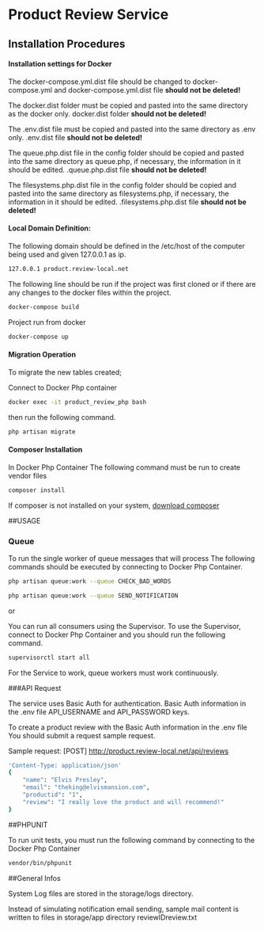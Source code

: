 # Product Review Service

## Installation Procedures

#### Installation settings for Docker
The docker-compose.yml.dist file should be changed to docker-compose.yml and docker-compose.yml.dist file **should not be deleted!**

The docker.dist folder must be copied and pasted into the same directory as the docker only. docker.dist folder **should not be deleted!**

The .env.dist file must be copied and pasted into the same directory as .env only. .env.dist file **should not be deleted!**

The queue.php.dist file in the config folder should be copied and pasted into the same directory as queue.php, 
if necessary, the information in it should be edited. .queue.php.dist file **should not be deleted!**

The filesystems.php.dist file in the config folder should be copied and pasted into the same directory as filesystems.php, 
if necessary, the information in it should be edited. .filesystems.php.dist file **should not be deleted!** 

#### Local Domain Definition:

The following domain should be defined in the /etc/host of the computer being used and given 127.0.0.1 as ip.

```bash
127.0.0.1 product.review-local.net
```

The following line should be run if the project was first cloned or if there are any changes to the docker files within the project.

```bash
docker-compose build
```

Project run from docker
```bash
docker-compose up
```

#### Migration Operation
To migrate the new tables created;

Connect to Docker Php container
```bash
docker exec -it product_review_php bash
```

then run the following command.
```bash
php artisan migrate
```

#### Composer Installation
In Docker Php Container
The following command must be run to create vendor files
```bash
composer install
```
If composer is not installed on your system, [download composer](https://getcomposer.org/download)

##USAGE

### Queue

To run the single worker of queue messages that will process
The following commands should be executed by connecting to Docker Php Container.  
```bash
php artisan queue:work --queue CHECK_BAD_WORDS

php artisan queue:work --queue SEND_NOTIFICATION
```

or

You can run all consumers using the Supervisor. 
To use the Supervisor, connect to Docker Php Container and
you should run the following command.
```bash
supervisorctl start all
```

For the Service to work, queue workers must work continuously.

###API Request

The service uses Basic Auth for authentication.
Basic Auth information in the .env file API_USERNAME and API_PASSWORD keys.

To create a product review with the Basic Auth information in the .env file
You should submit a request sample request.

Sample request:
[POST] http://product.review-local.net/api/reviews
```bash
'Content-Type: application/json' 
{
    "name": "Elvis Presley",
    "email": "theking@elvismansion.com",
    "productid": "1",
    "review": "I really love the product and will recommend!"
} 
```

##PHPUNIT

To run unit tests, you must run the following command by connecting to the Docker Php Container
```bash
vendor/bin/phpunit
```

##General Infos

System Log files are stored in the storage/logs directory.

Instead of simulating notification email sending, 
sample mail content is written to files in storage/app directory reviewIDreview.txt